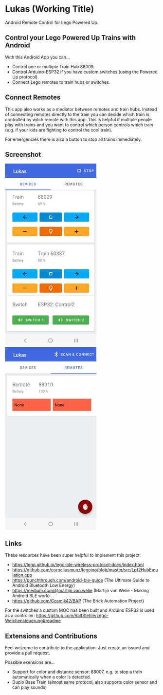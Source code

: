 # Lukas (Working Title)

Android Remote Control for Lego Powered Up.

## Control your Lego Powered Up Trains with Android

With this Android App you can...

* Control one or multiple Train Hub 88009.
* Control Arduino-ESP32 if you have custom switches (using the Powered Up protocol).
* Connect Lego remotes to train hubs or switches.

## Connect Remotes

This app also works as a mediator between remotes and train hubs. Instead of connecting remotes directly to the train you can decide which train is controlled by witch remote with this app. This is helpful if multiple people play with trains and you want to control which person controls which train (e.g. if your kids are fighting to control the cool train).

For emergencies there is also a button to stop all trains immediately.

## Screenshot

<img src="https://github.com/RalfStehle/Lukas/blob/main/Screenshot_Devices.jpg" width="300">
<img src="https://github.com/RalfStehle/Lukas/blob/main/Screenshot_Remotes.jpg" width="300">

## Links

These resources have been super helpful to implement this project:

* https://lego.github.io/lego-ble-wireless-protocol-docs/index.html
* https://github.com/corneliusmunz/legoino/blob/master/src/Lpf2HubEmulation.cpp
* https://punchthrough.com/android-ble-guide (The Ultimate Guide to Android Bluetooth Low Energy)
* https://medium.com/@martijn.van.welie (Martijn van Welie - Making Android BLE work)
* https://github.com/Cosmik42/BAP (The Brick Automation Project)

For the switches a custom MOC has been built and Arduino ESP32 is used as a controller: https://github.com/RalfStehle/Lego-Weichensteuerung#readme

## Extensions and Contributions

Feel welcome to contribute to the application. Just create an issued and provide a pull request.

Possible exensions are...

* Support for color and distance sensor: 88007, e.g. to stop a train automatically when a color is detected.
* Duplo Base Train (almost same protocol, also supports color sensor and can play sounds)
